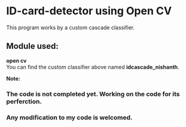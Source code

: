 # ID-card-detector using Open CV<br />
This program works by a custom cascade classifier.<br />
## Module used:<br />
  **open cv**<br />
You can find the custom classifier above named **idcascade_nishanth**.<br />

**Note:**<br />
### The code is not completed yet. Working on the code for its perferction.<br />
### Any modification to my code is welcomed.<br />
